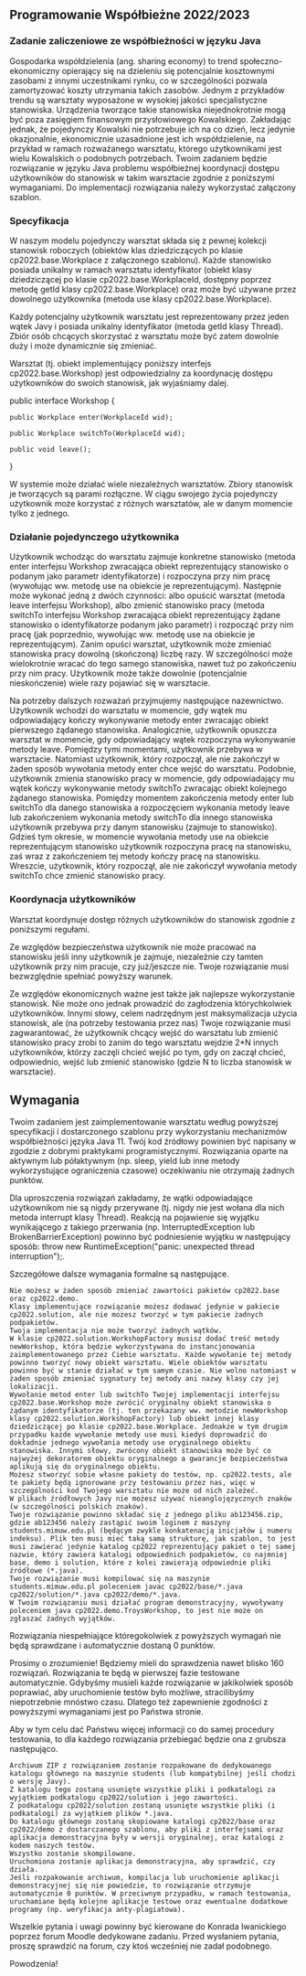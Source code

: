 
## Programowanie Współbieżne 2022/2023
### Zadanie zaliczeniowe ze współbieżności w języku Java

Gospodarka współdzielenia (ang. sharing economy) to trend społeczno-ekonomiczny opierający się na dzieleniu się potencjalnie kosztownymi zasobami z innymi uczestnikami rynku, co w szczególności pozwala zamortyzować koszty utrzymania takich zasobów. Jednym z przykładów trendu są warsztaty wyposażone w wysokiej jakości specjalistyczne stanowiska. Urządzenia tworzące takie stanowiska niejednokrotnie mogą być poza zasięgiem finansowym przysłowiowego Kowalskiego. Zakładając jednak, że pojedynczy Kowalski nie potrzebuje ich na co dzień, lecz jedynie okazjonalnie, ekonomicznie uzasadnione jest ich współdzielenie, na przykład w ramach rozważanego warsztatu, którego użytkownikami jest wielu Kowalskich o podobnych potrzebach. Twoim zadaniem będzie rozwiązanie w języku Java problemu współbieżnej koordynacji dostępu użytkowników do stanowisk w takim warsztacie zgodnie z poniższymi wymaganiami. Do implementacji rozwiązania należy wykorzystać załączony szablon.

### Specyfikacja

W naszym modelu pojedynczy warsztat składa się z pewnej kolekcji stanowisk roboczych (obiektów klas dziedziczących po klasie cp2022.base.Workplace z załączonego szablonu). Każde stanowisko posiada unikalny w ramach warsztatu identyfikator (obiekt klasy dziedziczącej po klasie cp2022.base.WorkplaceId, dostępny poprzez metodę getId klasy cp2022.base.Workplace) oraz może być używane przez dowolnego użytkownika (metoda use klasy cp2022.base.Workplace).

Każdy potencjalny użytkownik warsztatu jest reprezentowany przez jeden wątek Javy i posiada unikalny identyfikator (metoda getId klasy Thread). Zbiór osób chcących skorzystać z warsztatu może być zatem dowolnie duży i może dynamicznie się zmieniać.

Warsztat (tj. obiekt implementujący poniższy interfejs cp2022.base.Workshop) jest odpowiedzialny za koordynację dostępu użytkowników do swoich stanowisk, jak wyjaśniamy dalej.

public interface Workshop {
    
    public Workplace enter(WorkplaceId wid);
    
    public Workplace switchTo(WorkplaceId wid);
    
    public void leave();
    
}

W systemie może działać wiele niezależnych warsztatów. Zbiory stanowisk je tworzących są parami rozłączne. W ciągu swojego życia pojedynczy użytkownik może korzystać z różnych warsztatów, ale w danym momencie tylko z jednego.

### Działanie pojedynczego użytkownika

Użytkownik wchodząc do warsztatu zajmuje konkretne stanowisko (metoda enter interfejsu Workshop zwracająca obiekt reprezentujący stanowisko o podanym jako parametr identyfikatorze) i rozpoczyna przy nim pracę (wywołując ww. metodę use na obiekcie je reprezentującym). Następnie może wykonać jedną z dwóch czynności: albo opuścić warsztat (metoda leave interfejsu Workshop), albo zmienić stanowisko pracy (metoda switchTo interfejsu Workshop zwracająca obiekt reprezentujący żądane stanowisko o identyfikatorze podanym jako parametr) i rozpocząć przy nim pracę (jak poprzednio, wywołując ww. metodę use na obiekcie je reprezentującym). Zanim opuści warsztat, użytkownik może zmieniać stanowiska pracy dowolną (skończoną) liczbę razy. W szczególności może wielokrotnie wracać do tego samego stanowiska, nawet tuż po zakończeniu przy nim pracy. Użytkownik może także dowolnie (potencjalnie nieskończenie) wiele razy pojawiać się w warsztacie.

Na potrzeby dalszych rozważań przyjmujemy następujące nazewnictwo. Użytkownik wchodzi do warsztatu w momencie, gdy wątek mu odpowiadający kończy wykonywanie metody enter zwracając obiekt pierwszego żądanego stanowiska. Analogicznie, użytkownik opuszcza warsztat w momencie, gdy odpowiadający wątek rozpoczyna wykonywanie metody leave. Pomiędzy tymi momentami, użytkownik przebywa w warsztacie. Natomiast użytkownik, który rozpoczął, ale nie zakończył w żaden sposób wywołania metody enter chce wejść do warsztatu. Podobnie, użytkownik zmienia stanowisko pracy w momencie, gdy odpowiadający mu wątek kończy wykonywanie metody switchTo zwracając obiekt kolejnego żądanego stanowiska. Pomiędzy momentem zakończenia metody enter lub switchTo dla danego stanowiska a rozpoczęciem wykonania metody leave lub zakończeniem wykonania metody switchTo dla innego stanowiska użytkownik przebywa przy danym stanowisku (zajmuje to stanowisko). Gdzieś tym okresie, w momencie wywołania metody use na obiekcie reprezentującym stanowisko użytkownik rozpoczyna pracę na stanowisku, zaś wraz z zakończeniem tej metody kończy pracę na stanowisku. Wreszcie, użytkownik, który rozpoczął, ale nie zakończył wywołania metody switchTo chce zmienić stanowisko pracy.

### Koordynacja użytkowników

Warsztat koordynuje dostęp różnych użytkowników do stanowisk zgodnie z poniższymi regułami.

Ze względów bezpieczeństwa użytkownik nie może pracować na stanowisku jeśli inny użytkownik je zajmuje, niezależnie czy tamten użytkownik przy nim pracuje, czy już/jeszcze nie. Twoje rozwiązanie musi bezwzględnie spełniać powyższy warunek.

Ze względów ekonomicznych ważne jest także jak najlepsze wykorzystanie stanowisk. Nie może ono jednak prowadzić do zagłodzenia którychkolwiek użytkowników. Innymi słowy, celem nadrzędnym jest maksymalizacja użycia stanowisk, ale (na potrzeby testowania przez nas) Twoje rozwiązanie musi zagwarantować, że użytkownik chcący wejść do warsztatu lub zmienić stanowisko pracy zrobi to zanim do tego warsztatu wejdzie 2*N innych użytkowników, którzy zaczęli chcieć wejść po tym, gdy on zaczął chcieć, odpowiednio, wejść lub zmienić stanowisko (gdzie N to liczba stanowisk w warsztacie).

## Wymagania

Twoim zadaniem jest zaimplementowanie warsztatu według powyższej specyfikacji i dostarczonego szablonu przy wykorzystaniu mechanizmów współbieżności języka Java 11. Twój kod źródłowy powinien być napisany w zgodzie z dobrymi praktykami programistycznymi. Rozwiązania oparte na aktywnym lub półaktywnym (np. sleep, yield lub inne metody wykorzystujące ograniczenia czasowe) oczekiwaniu nie otrzymają żadnych punktów.

Dla uproszczenia rozwiązań zakładamy, że wątki odpowiadające użytkownikom nie są nigdy przerywane (tj. nigdy nie jest wołana dla nich metoda interrupt klasy Thread). Reakcją na pojawienie się wyjątku wynikającego z takiego przerwania (np. InterruptedException lub BrokenBarrierException) powinno być podniesienie wyjątku w następujący sposób: throw new RuntimeException("panic: unexpected thread interruption");.

Szczegółowe dalsze wymagania formalne są następujące.

    Nie możesz w żaden sposób zmieniać zawartości pakietów cp2022.base oraz cp2022.demo.
    Klasy implementujące rozwiązanie możesz dodawać jedynie w pakiecie cp2022.solution, ale nie możesz tworzyć w tym pakiecie żadnych podpakietów.
    Twoja implementacja nie może tworzyć żadnych wątków.
    W klasie cp2022.solution.WorkshopFactory musisz dodać treść metody newWorkshop, która będzie wykorzystywana do instancjonowania zaimplementowanego przez Ciebie warsztatu. Każde wywołanie tej metody powinno tworzyć nowy obiekt warsztatu. Wiele obiektów warsztatu powinno być w stanie działać w tym samym czasie. Nie wolno natomiast w żaden sposób zmieniać sygnatury tej metody ani nazwy klasy czy jej lokalizacji.
    Wywołanie metod enter lub switchTo Twojej implementacji interfejsu cp2022.base.Workshop może zwrócić oryginalny obiekt stanowiska o żądanym identyfikatorze (tj. ten przekazany ww. metodzie newWorkshop klasy cp2022.solution.WorkshopFactory) lub obiekt innej klasy dziedziczącej po klasie cp2022.base.Workplace. Jednakże w tym drugim przypadku każde wywołanie metody use musi kiedyś doprowadzić do dokładnie jednego wywołania metody use oryginalnego obiektu stanowiska. Innymi słowy, zwrócony obiekt stanowiska może być co najwyżej dekoratorem obiektu oryginalnego a gwarancje bezpieczeństwa aplikują się do oryginalnego obiektu.
    Możesz stworzyć sobie własne pakiety do testów, np. cp2022.tests, ale te pakiety będą ignorowane przy testowaniu przez nas, więc w szczególności kod Twojego warsztatu nie może od nich zależeć.
    W plikach źródłowych Javy nie możesz używać nieanglojęzycznych znaków (w szczególności polskich znaków).
    Twoje rozwiązanie powinno składać się z jednego pliku ab123456.zip, gdzie ab123456 należy zastąpić swoim loginem z maszyny students.mimuw.edu.pl (będącym zwykle konkatenacją inicjałów i numeru indeksu). Plik ten musi mieć taką samą strukturę, jak szablon, to jest musi zawierać jedynie katalog cp2022 reprezentujący pakiet o tej samej nazwie, który zawiera katalogi odpowiednich podpakietów, co najmniej base, demo i solution, które z kolei zawierają odpowiednie pliki źródłowe (*.java).
    Twoje rozwiązanie musi kompilować się na maszynie students.mimuw.edu.pl poleceniem javac cp2022/base/*.java cp2022/solution/*.java cp2022/demo/*.java.
    W Twoim rozwiązaniu musi działać program demonstracyjny, wywoływany poleceniem java cp2022.demo.TroysWorkshop, to jest nie może on zgłaszać żadnych wyjątków.

Rozwiązania niespełniające któregokolwiek z powyższych wymagań nie będą sprawdzane i automatycznie dostaną 0 punktów.

Prosimy o zrozumienie! Będziemy mieli do sprawdzenia nawet blisko 160 rozwiązań. Rozwiązania te będą w pierwszej fazie testowane automatycznie. Gdybyśmy musieli każde rozwiązanie w jakikolwiek sposób poprawiać, aby uruchomienie testów było możliwe, stracilibyśmy niepotrzebnie mnóstwo czasu. Dlatego też zapewnienie zgodności z powyższymi wymaganiami jest po Państwa stronie.

Aby w tym celu dać Państwu więcej informacji co do samej procedury testowania, to dla każdego rozwiązania przebiegać będzie ona z grubsza następująco.

    Archiwum ZIP z rozwiązaniem zostanie rozpakowane do dedykowanego katalogu głównego na maszynie students (lub kompatybilnej jeśli chodzi o wersję Javy).
    Z katalogu tego zostaną usunięte wszystkie pliki i podkatalogi za wyjątkiem podkatalogu cp2022/solution i jego zawartości.
    Z podkatalogu cp2022/solution zostaną usunięte wszystkie pliki (i podkatalogi) za wyjątkiem plików *.java.
    Do katalogu głównego zostaną skopiowane katalogi cp2022/base oraz cp2022/demo z dostarczanego szablonu, aby pliki z interfejsami oraz aplikacja demonstracyjna były w wersji oryginalnej, oraz katalogi z kodem naszych testów.
    Wszystko zostanie skompilowane.
    Uruchomiona zostanie aplikacja demonstracyjna, aby sprawdzić, czy działa.
    Jeśli rozpakowanie archiwum, kompilacja lub uruchomienie aplikacji demonstracyjnej się nie powiedzie, to rozwiązanie otrzymuje automatycznie 0 punktów. W przeciwnym przypadku, w ramach testowania, uruchamiane będą kolejne aplikacje testowe oraz ewentualne dodatkowe programy (np. weryfikacja anty-plagiatowa).

Wszelkie pytania i uwagi powinny być kierowane do Konrada Iwanickiego poprzez forum Moodle dedykowane zadaniu. Przed wysłaniem pytania, proszę sprawdzić na forum, czy ktoś wcześniej nie zadał podobnego.

Powodzenia!
